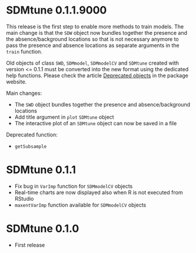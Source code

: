 # SDMtune 0.1.1.9000
This release is the first step to enable more methods to train models. The main change is that the `SDW` object now bundles together the presence and the absence/background locations so that is not necessary anymore to pass the presence and absence locations as separate arguments in the `train` function.

Old objects of class `SWD`, `SDMmodel`, `SDMmodelCV` and `SDMtune` created with version <= 0.1.1 must be converted into the new format using the dedicated help functions. Please check the article [Deprecated objects](https://consbiol-unibern.github.io/SDMtune/articles/articles/deprecatd_objects.html) in the package website.  

Main changes:

* The `SWD` object bundles together the presence and absence/background locations
* Add title argument in `plot` `SDMtune` object
* The interactive plot of an `SDMtune` object can now be saved in a file

Deprecated function:

* `getSubsample`

# SDMtune 0.1.1
* Fix bug in `VarImp` function for `SDMmodelCV` objects
* Real-time charts are now displayed also when R is not executed from RStudio
* `maxentVarImp` function available for `SDMmodelCV` objects

# SDMtune 0.1.0
* First release
